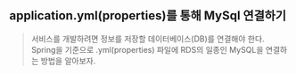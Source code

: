 ## application.yml(properties)를 통해 MySql 연결하기

> 서비스를 개발하려면 정보를 저장할 데이터베이스(DB)를 연결해야 한다.  
> Spring을 기준으로 .yml(properties) 파일에  RDS의 일종인 MySQL을 연결하는 방법을 알아보자.


